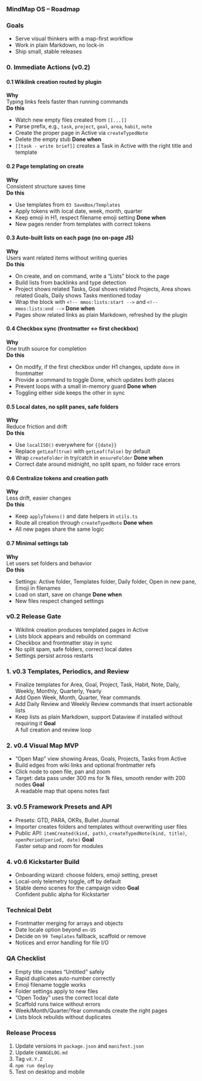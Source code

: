### MindMap OS – Roadmap

### Goals
- Serve visual thinkers with a map-first workflow
- Work in plain Markdown, no lock-in
- Ship small, stable releases

### 0. Immediate Actions (v0.2)

#### 0.1 Wikilink creation routed by plugin
**Why**  
Typing links feels faster than running commands  
**Do this**
- Watch new empty files created from `[[...]]`
- Parse prefix, e.g., `task`, `project`, `goal`, `area`, `habit`, `note`
- Create the proper page in Active via `createTypedNote`
- Delete the empty stub
**Done when**
- `[[task - write brief]]` creates a Task in Active with the right title and template

#### 0.2 Page templating on create
**Why**  
Consistent structure saves time  
**Do this**
- Use templates from `03 SaveBox/Templates`
- Apply tokens with local date, week, month, quarter
- Keep emoji in H1, respect filename emoji setting
**Done when**
- New pages render from templates with correct tokens

#### 0.3 Auto-built lists on each page (no on-page JS)
**Why**  
Users want related items without writing queries  
**Do this**
- On create, and on command, write a “Lists” block to the page
- Build lists from backlinks and type detection
- Project shows related Tasks, Goal shows related Projects, Area shows related Goals, Daily shows Tasks mentioned today
- Wrap the block with `<!-- mmos:lists:start -->` and `<!-- mmos:lists:end -->`
**Done when**
- Pages show related links as plain Markdown, refreshed by the plugin

#### 0.4 Checkbox sync (frontmatter ↔ first checkbox)
**Why**  
One truth source for completion  
**Do this**
- On modify, if the first checkbox under H1 changes, update `done` in frontmatter
- Provide a command to toggle Done, which updates both places
- Prevent loops with a small in-memory guard
**Done when**
- Toggling either side keeps the other in sync

#### 0.5 Local dates, no split panes, safe folders
**Why**  
Reduce friction and drift  
**Do this**
- Use `localISO()` everywhere for `{{date}}`
- Replace `getLeaf(true)` with `getLeaf(false)` by default
- Wrap `createFolder` in try/catch in `ensureFolder`
**Done when**
- Correct date around midnight, no split spam, no folder race errors

#### 0.6 Centralize tokens and creation path
**Why**  
Less drift, easier changes  
**Do this**
- Keep `applyTokens()` and date helpers in `utils.ts`
- Route all creation through `createTypedNote`
**Done when**
- All new pages share the same logic

#### 0.7 Minimal settings tab
**Why**  
Let users set folders and behavior  
**Do this**
- Settings: Active folder, Templates folder, Daily folder, Open in new pane, Emoji in filenames
- Load on start, save on change
**Done when**
- New files respect changed settings

### v0.2 Release Gate
- Wikilink creation produces templated pages in Active
- Lists block appears and rebuilds on command
- Checkbox and frontmatter stay in sync
- No split spam, safe folders, correct local dates
- Settings persist across restarts

### 1. v0.3 Templates, Periodics, and Review
- Finalize templates for Area, Goal, Project, Task, Habit, Note, Daily, Weekly, Monthly, Quarterly, Yearly
- Add Open Week, Month, Quarter, Year commands
- Add Daily Review and Weekly Review commands that insert actionable lists
- Keep lists as plain Markdown, support Dataview if installed without requiring it
**Goal**  
A full creation and review loop

### 2. v0.4 Visual Map MVP
- “Open Map” view showing Areas, Goals, Projects, Tasks from Active
- Build edges from wiki links and optional frontmatter refs
- Click node to open file, pan and zoom
- Target: data pass under 300 ms for 1k files, smooth render with 200 nodes
**Goal**  
A readable map that opens notes fast

### 3. v0.5 Framework Presets and API
- Presets: GTD, PARA, OKRs, Bullet Journal
- Importer creates folders and templates without overwriting user files
- Public API: `itemCreated(kind, path)`, `createTypedNote(kind, title)`, `openPeriod(period, date)`
**Goal**  
Faster setup and room for modules

### 4. v0.6 Kickstarter Build
- Onboarding wizard: choose folders, emoji setting, preset
- Local-only telemetry toggle, off by default
- Stable demo scenes for the campaign video
**Goal**  
Confident public alpha for Kickstarter

### Technical Debt
- Frontmatter merging for arrays and objects
- Date locale option beyond `en-US`
- Decide on `99 Templates` fallback, scaffold or remove
- Notices and error handling for file I/O

### QA Checklist
- Empty title creates “Untitled” safely
- Rapid duplicates auto-number correctly
- Emoji filename toggle works
- Folder settings apply to new files
- “Open Today” uses the correct local date
- Scaffold runs twice without errors
- Week/Month/Quarter/Year commands create the right pages
- Lists block rebuilds without duplicates

### Release Process
1. Update versions in `package.json` and `manifest.json`
2. Update `CHANGELOG.md`
3. Tag `vX.Y.Z`
4. `npm run deploy`
5. Test on desktop and mobile